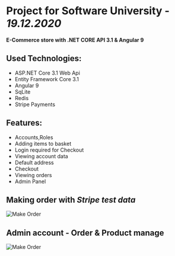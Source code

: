 # **Project for Software University** - *19.12.2020*
 **E-Commerce store with .NET CORE API 3.1 & Angular 9**

## **Used Technologies**:
- ASP.NET Core 3.1 Web Api
- Entity Framework Core 3.1
- Angular 9
- SqLite
- Redis
- Stripe Payments
## **Features:**
- Accounts,Roles
- Adding items to basket
- Login required for Checkout
- Viewing account data 
- Default address
- Checkout
- Viewing orders
- Admin Panel

## **Making order** with *Stripe test data*
![](/GithubResources/MakeOrder.gif "Make Order")
## **Admin account** - Order & Product manage
![](/GithubResources/Order&ProductManager.gif "Make Order")
